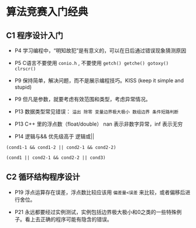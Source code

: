 # 算法竞赛入门经典

## C1 程序设计入门

- P4 学习编程中，“明知故犯”是有意义的，可以在日后通过错误现象猜测原因

- P5 C语言不要使用 `conio.h` , 不要使用 `getch() getche() gotoxy() clrscr()`

- P9 保持简单，解决问题，而不是展示编程技巧。KISS (keep it simple and stupid)

- P9 但凡是参数，就要考虑有效范围和类型，考虑异常情况。

- P13 数据类型常见错误： `溢出 除零 变量边界极大极小 数组边界 条件短路判断`

- P13 C++ 里的浮点数（float/double） nan 表示非数字异常，inf 表示无穷 

- P14 逻辑与&& 优先级高于 逻辑或||

`(cond1-1 && cond1-2 || cond2-1 && cond2-2)`

`(cond1 || cond2-1 && cond2-2 || cond3)`

## C2 循环结构程序设计

- P19 浮点运算存在误差，浮点数比较应该用 `偏差量<误差` 来比较，或者偏移后进行舍位。

- P21 永远都要经过实例测试，实例包括边界极大极小和0之类的一些特殊例子。看上去正确的程序可能有隐含的错误。

